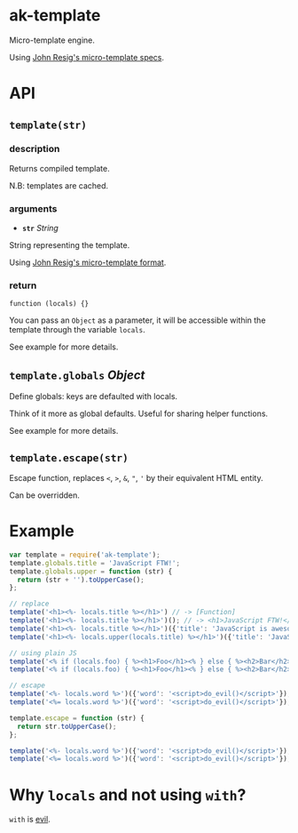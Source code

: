 ak-template
===========

Micro-template engine.

Using [John Resig's micro-template specs](http://ejohn.org/blog/javascript-micro-templating/).

# API

## `template(str)`

### description

Returns compiled template.

N.B: templates are cached.

### arguments

- **`str`** *String*

String representing the template.

Using [John Resig's micro-template format](http://ejohn.org/blog/javascript-micro-templating/).

### return

`function (locals) {}`

You can pass an `Object` as a parameter, it will be accessible within the template through the variable `locals`.

See example for more details.

## `template.globals` *Object*

Define globals: keys are defaulted with locals.

Think of it more as global defaults. Useful for sharing helper functions.

See example for more details.

## `template.escape(str)`

Escape function, replaces `<`, `>`, `&`, `"`, `'` by their equivalent HTML entity.

Can be overridden.

# Example

```javascript
var template = require('ak-template');
template.globals.title = 'JavaScript FTW!';
template.globals.upper = function (str) {
  return (str + '').toUpperCase();
};

// replace 
template('<h1><%- locals.title %></h1>') // -> [Function]
template('<h1><%- locals.title %></h1>')(); // -> <h1>JavaScript FTW!</h1>
template('<h1><%- locals.title %></h1>')({'title': 'JavaScript is awesome!'}); // -> <h1>JavaScript is awesome!</h1>
template('<h1><%- locals.upper(locals.title) %></h1>')({'title': 'JavaScript is awesome!'}); // -> <h1>JAVASCRIPT IS AWESOME!</h1>

// using plain JS
template('<% if (locals.foo) { %><h1>Foo</h1><% } else { %><h2>Bar</h2><% } %>')({'foo': true}); // -> <h1>Foo</h1>
template('<% if (locals.foo) { %><h1>Foo</h1><% } else { %><h2>Bar</h2><% } %>')(); // -> <h2>Bar</h2>

// escape
template('<%- locals.word %>')({'word': '<script>do_evil()</script>'}); // -> &lt;script&gtdo_evil()&lt;/script&gt
template('<%= locals.word %>')({'word': '<script>do_evil()</script>'}); // -> <script>do_evil()</script>

template.escape = function (str) {
  return str.toUpperCase();
};

template('<%- locals.word %>')({'word': '<script>do_evil()</script>'}); // -> <SCRIPT>DO_EVIL()</SCRIPT>
template('<%= locals.word %>')({'word': '<script>do_evil()</script>'}); // -> <script>do_evil()</script>
```

# Why `locals` and not using `with`?

`with` is [evil](http://www.seejohncode.com/2012/04/11/javascript-with-and-why-you-shouldnt-use-it/).
